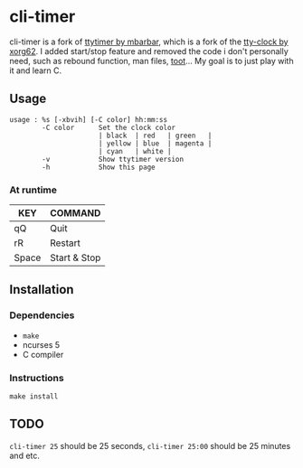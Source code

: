 # cli-timer

cli-timer is a fork of [ttytimer by mbarbar][ttytimer], which is a
fork of the [tty-clock by xorg62][tty-clock]. I added start/stop feature
and removed the code i don't personally need, such as rebound function,
man files, [toot][toot]... My goal is to just play with it and learn C.

[ttytimer]: https://github.com/mbarbar/ttytimer
[tty-clock]: https://github.com/xorg62/tty-clock
[toot]: https://github.com/vareille/toot

## Usage

```
usage : %s [-xbvih] [-C color] hh:mm:ss
        -C color      Set the clock color
                      | black  | red   | green   |
                      | yellow | blue  | magenta |
                      | cyan   | white |
        -v            Show ttytimer version
        -h            Show this page
```

### At runtime

| KEY   | COMMAND      |
| ----- | ------------ |
| qQ    | Quit         |
| rR    | Restart      |
| Space | Start & Stop |

## Installation

### Dependencies

-   `make`
-   ncurses 5
-   C compiler

### Instructions

```
make install
```

## TODO

`cli-timer 25` should be 25 seconds,
`cli-timer 25:00` should be 25 minutes and etc.
